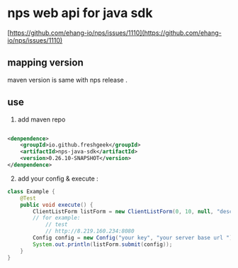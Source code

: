 # nps web api for java sdk

[https://github.com/ehang-io/nps/issues/1110](https://github.com/ehang-io/nps/issues/1110)

## mapping version

maven version is same with nps release .

## use

1. add maven repo 
```xml

<denpendence>
    <groupId>io.github.freshgeek</groupId>
    <artifactId>nps-java-sdk</artifactId>
    <version>0.26.10-SNAPSHOT</version>
</denpendence>

```

2. add your config & execute  :

```java
class Example {
	@Test
	public void execute() {
		ClientListForm listForm = new ClientListForm(0, 10, null, "desc");
		// for example:
			// test
			// http://8.219.160.234:8080
		Config config = new Config("your key", "your server base url ");
		System.out.println(listForm.submit(config));
	}
}
```
